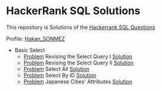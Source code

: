 # HackerRank SQL Solutions

This repository is Solutions of the [Hackerrank SQL Questions](https://www.hackerrank.com/domains/sql)

Profile: [Hakan_SONMEZ](https://www.hackerrank.com/Hakan_SONMEZ)<br>

- Basic Select
    - [Problem](https://www.hackerrank.com/challenges/revising-the-select-query/problem) Revising the Select Query I [Solution](https://github.com/sonmez-hakan/hackerrank-sql/blob/master/BasicSelect/revising-the-select-query.py)
    - [Problem](https://www.hackerrank.com/challenges/revising-the-select-query-2/problem) Revising the Select Query II [Solution](https://github.com/sonmez-hakan/hackerrank-sql/blob/master/BasicSelect/revising-the-select-query-2.py)
    - [Problem](https://www.hackerrank.com/challenges/select-all-sql/problem) Select All [Solution](https://github.com/sonmez-hakan/hackerrank-sql/blob/master/BasicSelect/select-all-sql.py)
    - [Problem](https://www.hackerrank.com/challenges/select-by-id/problem) Select By ID [Solution](https://github.com/sonmez-hakan/hackerrank-sql/blob/master/BasicSelect/select-by-id.py)
    - [Problem](https://www.hackerrank.com/challenges/japanese-cities-attributes/problem) Japanese Cities' Attributes [Solution](https://github.com/sonmez-hakan/hackerrank-sql/blob/master/BasicSelect/japanese-cities-attributes.py)